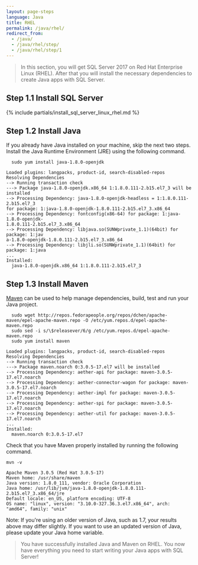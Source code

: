 ```yaml
---
layout: page-steps
language: Java
title: RHEL
permalink: /java/rhel/
redirect_from:
  - /java/
  - /java/rhel/step/
  - /java/rhel/step/1
---
```


> In this section, you will get SQL Server 2017 on Red Hat Enterprise Linux (RHEL). After that you will install the necessary dependencies to create Java apps with SQL Server.

## Step 1.1 Install SQL Server

{% include partials/install_sql_server_linux_rhel.md %}

## Step 1.2 Install Java

If you already have Java installed on your machine, skip the next two steps. Install the Java Runtime Environment (JRE) using the following command.

```terminal
  sudo yum install java-1.8.0-openjdk
```

```results
Loaded plugins: langpacks, product-id, search-disabled-repos
Resolving Dependencies
--> Running transaction check
---> Package java-1.8.0-openjdk.x86_64 1:1.8.0.111-2.b15.el7_3 will be installed
--> Processing Dependency: java-1.8.0-openjdk-headless = 1:1.8.0.111-2.b15.el7_3
for package: 1:java-1.8.0-openjdk-1.8.0.111-2.b15.el7_3.x86_64
--> Processing Dependency: fontconfig(x86-64) for package: 1:java-1.8.0-openjdk-
1.8.0.111-2.b15.el7_3.x86_64
--> Processing Dependency: libjava.so(SUNWprivate_1.1)(64bit) for package: 1:jav
a-1.8.0-openjdk-1.8.0.111-2.b15.el7_3.x86_64
--> Processing Dependency: libjli.so(SUNWprivate_1.1)(64bit) for package: 1:java
...
Installed:
  java-1.8.0-openjdk.x86_64 1:1.8.0.111-2.b15.el7_3
```

## Step 1.3 Install Maven

[Maven](https://maven.apache.org/) can be used to help manage dependencies, build, test and run your Java project.

```terminal
  sudo wget http://repos.fedorapeople.org/repos/dchen/apache-maven/epel-apache-maven.repo -O /etc/yum.repos.d/epel-apache-maven.repo
  sudo sed -i s/\$releasever/6/g /etc/yum.repos.d/epel-apache-maven.repo
  sudo yum install maven
```

```results
Loaded plugins: langpacks, product-id, search-disabled-repos
Resolving Dependencies
--> Running transaction check
---> Package maven.noarch 0:3.0.5-17.el7 will be installed
--> Processing Dependency: aether-api for package: maven-3.0.5-17.el7.noarch
--> Processing Dependency: aether-connector-wagon for package: maven-3.0.5-17.el7.noarch
--> Processing Dependency: aether-impl for package: maven-3.0.5-17.el7.noarch
--> Processing Dependency: aether-spi for package: maven-3.0.5-17.el7.noarch
--> Processing Dependency: aether-util for package: maven-3.0.5-17.el7.noarch
...
Installed:
  maven.noarch 0:3.0.5-17.el7
```

Check that you have Maven properly installed by running the following command.

```terminal
mvn -v
```

```results
Apache Maven 3.0.5 (Red Hat 3.0.5-17)
Maven home: /usr/share/maven
Java version: 1.8.0_111, vendor: Oracle Corporation
Java home: /usr/lib/jvm/java-1.8.0-openjdk-1.8.0.111-2.b15.el7_3.x86_64/jre
Default locale: en_US, platform encoding: UTF-8
OS name: "linux", version: "3.10.0-327.36.3.el7.x86_64", arch: "amd64", family: "unix"
```

Note: If you're using an older version of Java, such as 1.7, your results above may differ slightly. If you want to use an updated version of Java, please update your Java home variable.

> You have successfully installed Java and Maven on RHEL. You now have everything you need to start writing your Java apps with SQL Server!
